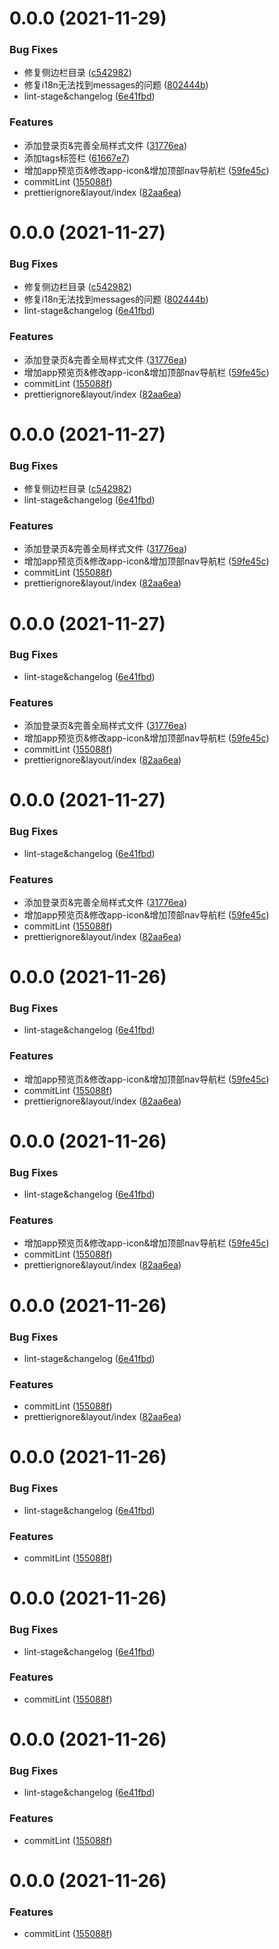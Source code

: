 # 0.0.0 (2021-11-29)


### Bug Fixes

* 修复侧边栏目录 ([c542982](https://github.com/Shideshanxx/vue-tsx-admin/commit/c5429820086a86755a44de827ce8a8fee89a2584))
* 修复i18n无法找到messages的问题 ([802444b](https://github.com/Shideshanxx/vue-tsx-admin/commit/802444b0824bfc13f1020b08a7b170bf148d04ca))
* lint-stage&changelog ([6e41fbd](https://github.com/Shideshanxx/vue-tsx-admin/commit/6e41fbd991f8a87fd0db9104d014383e8a897e2a))


### Features

* 添加登录页&完善全局样式文件 ([31776ea](https://github.com/Shideshanxx/vue-tsx-admin/commit/31776ea59852c7810fa80b6cf0b73a189d959deb))
* 添加tags标签栏 ([61667e7](https://github.com/Shideshanxx/vue-tsx-admin/commit/61667e78cf4ff65dc0708281e8ef40a4c9f162a4))
* 增加app预览页&修改app-icon&增加顶部nav导航栏 ([59fe45c](https://github.com/Shideshanxx/vue-tsx-admin/commit/59fe45cb9017f303fcd4a859c45bca77c9e39f00))
* commitLint ([155088f](https://github.com/Shideshanxx/vue-tsx-admin/commit/155088f4a406129cf347525e2aef53184569bf9e))
* prettierignore&layout/index ([82aa6ea](https://github.com/Shideshanxx/vue-tsx-admin/commit/82aa6ea6c1f9ea3e49aad3ad97bdf16f22bf72a0))



# 0.0.0 (2021-11-27)


### Bug Fixes

* 修复侧边栏目录 ([c542982](https://github.com/Shideshanxx/vue-tsx-admin/commit/c5429820086a86755a44de827ce8a8fee89a2584))
* 修复i18n无法找到messages的问题 ([802444b](https://github.com/Shideshanxx/vue-tsx-admin/commit/802444b0824bfc13f1020b08a7b170bf148d04ca))
* lint-stage&changelog ([6e41fbd](https://github.com/Shideshanxx/vue-tsx-admin/commit/6e41fbd991f8a87fd0db9104d014383e8a897e2a))


### Features

* 添加登录页&完善全局样式文件 ([31776ea](https://github.com/Shideshanxx/vue-tsx-admin/commit/31776ea59852c7810fa80b6cf0b73a189d959deb))
* 增加app预览页&修改app-icon&增加顶部nav导航栏 ([59fe45c](https://github.com/Shideshanxx/vue-tsx-admin/commit/59fe45cb9017f303fcd4a859c45bca77c9e39f00))
* commitLint ([155088f](https://github.com/Shideshanxx/vue-tsx-admin/commit/155088f4a406129cf347525e2aef53184569bf9e))
* prettierignore&layout/index ([82aa6ea](https://github.com/Shideshanxx/vue-tsx-admin/commit/82aa6ea6c1f9ea3e49aad3ad97bdf16f22bf72a0))



# 0.0.0 (2021-11-27)


### Bug Fixes

* 修复侧边栏目录 ([c542982](https://github.com/Shideshanxx/vue-tsx-admin/commit/c5429820086a86755a44de827ce8a8fee89a2584))
* lint-stage&changelog ([6e41fbd](https://github.com/Shideshanxx/vue-tsx-admin/commit/6e41fbd991f8a87fd0db9104d014383e8a897e2a))


### Features

* 添加登录页&完善全局样式文件 ([31776ea](https://github.com/Shideshanxx/vue-tsx-admin/commit/31776ea59852c7810fa80b6cf0b73a189d959deb))
* 增加app预览页&修改app-icon&增加顶部nav导航栏 ([59fe45c](https://github.com/Shideshanxx/vue-tsx-admin/commit/59fe45cb9017f303fcd4a859c45bca77c9e39f00))
* commitLint ([155088f](https://github.com/Shideshanxx/vue-tsx-admin/commit/155088f4a406129cf347525e2aef53184569bf9e))
* prettierignore&layout/index ([82aa6ea](https://github.com/Shideshanxx/vue-tsx-admin/commit/82aa6ea6c1f9ea3e49aad3ad97bdf16f22bf72a0))



# 0.0.0 (2021-11-27)


### Bug Fixes

* lint-stage&changelog ([6e41fbd](https://github.com/Shideshanxx/vue-tsx-admin/commit/6e41fbd991f8a87fd0db9104d014383e8a897e2a))


### Features

* 添加登录页&完善全局样式文件 ([31776ea](https://github.com/Shideshanxx/vue-tsx-admin/commit/31776ea59852c7810fa80b6cf0b73a189d959deb))
* 增加app预览页&修改app-icon&增加顶部nav导航栏 ([59fe45c](https://github.com/Shideshanxx/vue-tsx-admin/commit/59fe45cb9017f303fcd4a859c45bca77c9e39f00))
* commitLint ([155088f](https://github.com/Shideshanxx/vue-tsx-admin/commit/155088f4a406129cf347525e2aef53184569bf9e))
* prettierignore&layout/index ([82aa6ea](https://github.com/Shideshanxx/vue-tsx-admin/commit/82aa6ea6c1f9ea3e49aad3ad97bdf16f22bf72a0))



# 0.0.0 (2021-11-27)


### Bug Fixes

* lint-stage&changelog ([6e41fbd](https://github.com/Shideshanxx/vue-tsx-admin/commit/6e41fbd991f8a87fd0db9104d014383e8a897e2a))


### Features

* 添加登录页&完善全局样式文件 ([31776ea](https://github.com/Shideshanxx/vue-tsx-admin/commit/31776ea59852c7810fa80b6cf0b73a189d959deb))
* 增加app预览页&修改app-icon&增加顶部nav导航栏 ([59fe45c](https://github.com/Shideshanxx/vue-tsx-admin/commit/59fe45cb9017f303fcd4a859c45bca77c9e39f00))
* commitLint ([155088f](https://github.com/Shideshanxx/vue-tsx-admin/commit/155088f4a406129cf347525e2aef53184569bf9e))
* prettierignore&layout/index ([82aa6ea](https://github.com/Shideshanxx/vue-tsx-admin/commit/82aa6ea6c1f9ea3e49aad3ad97bdf16f22bf72a0))



# 0.0.0 (2021-11-26)


### Bug Fixes

* lint-stage&changelog ([6e41fbd](https://github.com/Shideshanxx/vue-tsx-admin/commit/6e41fbd991f8a87fd0db9104d014383e8a897e2a))


### Features

* 增加app预览页&修改app-icon&增加顶部nav导航栏 ([59fe45c](https://github.com/Shideshanxx/vue-tsx-admin/commit/59fe45cb9017f303fcd4a859c45bca77c9e39f00))
* commitLint ([155088f](https://github.com/Shideshanxx/vue-tsx-admin/commit/155088f4a406129cf347525e2aef53184569bf9e))
* prettierignore&layout/index ([82aa6ea](https://github.com/Shideshanxx/vue-tsx-admin/commit/82aa6ea6c1f9ea3e49aad3ad97bdf16f22bf72a0))



# 0.0.0 (2021-11-26)


### Bug Fixes

* lint-stage&changelog ([6e41fbd](https://github.com/Shideshanxx/vue-tsx-admin/commit/6e41fbd991f8a87fd0db9104d014383e8a897e2a))


### Features

* 增加app预览页&修改app-icon&增加顶部nav导航栏 ([59fe45c](https://github.com/Shideshanxx/vue-tsx-admin/commit/59fe45cb9017f303fcd4a859c45bca77c9e39f00))
* commitLint ([155088f](https://github.com/Shideshanxx/vue-tsx-admin/commit/155088f4a406129cf347525e2aef53184569bf9e))
* prettierignore&layout/index ([82aa6ea](https://github.com/Shideshanxx/vue-tsx-admin/commit/82aa6ea6c1f9ea3e49aad3ad97bdf16f22bf72a0))



# 0.0.0 (2021-11-26)


### Bug Fixes

* lint-stage&changelog ([6e41fbd](https://github.com/Shideshanxx/vue-tsx-admin/commit/6e41fbd991f8a87fd0db9104d014383e8a897e2a))


### Features

* commitLint ([155088f](https://github.com/Shideshanxx/vue-tsx-admin/commit/155088f4a406129cf347525e2aef53184569bf9e))
* prettierignore&layout/index ([82aa6ea](https://github.com/Shideshanxx/vue-tsx-admin/commit/82aa6ea6c1f9ea3e49aad3ad97bdf16f22bf72a0))



# 0.0.0 (2021-11-26)


### Bug Fixes

* lint-stage&changelog ([6e41fbd](https://github.com/Shideshanxx/vue-tsx-admin/commit/6e41fbd991f8a87fd0db9104d014383e8a897e2a))


### Features

* commitLint ([155088f](https://github.com/Shideshanxx/vue-tsx-admin/commit/155088f4a406129cf347525e2aef53184569bf9e))



# 0.0.0 (2021-11-26)


### Bug Fixes

* lint-stage&changelog ([6e41fbd](https://github.com/Shideshanxx/vue-tsx-admin/commit/6e41fbd991f8a87fd0db9104d014383e8a897e2a))


### Features

* commitLint ([155088f](https://github.com/Shideshanxx/vue-tsx-admin/commit/155088f4a406129cf347525e2aef53184569bf9e))



# 0.0.0 (2021-11-26)


### Bug Fixes

* lint-stage&changelog ([6e41fbd](https://github.com/Shideshanxx/vue-tsx-admin/commit/6e41fbd991f8a87fd0db9104d014383e8a897e2a))


### Features

* commitLint ([155088f](https://github.com/Shideshanxx/vue-tsx-admin/commit/155088f4a406129cf347525e2aef53184569bf9e))



# 0.0.0 (2021-11-26)


### Features

* commitLint ([155088f](https://github.com/Shideshanxx/vue-tsx-admin/commit/155088f4a406129cf347525e2aef53184569bf9e))




